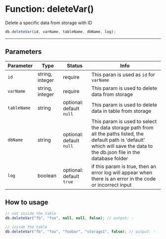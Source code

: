# Function: deleteVar()

Delete a specific data from storage with ID

```js
db.deleteVar(id, varName, tableName, dbName, log);
```

---
## Parameters

| Parameter | Type | Status | Info | 
| --- | --- | --- | --- | 
| `id` | string, integer | require | This paran is used as `id` for `varName` |
| `varName` | string, integer | require | This param is used to delete data from storage |
| `tableName` | string | optional: default `null` | This param is used to delete data in table from storage |
| `dbName` | string | optional: default `null` | This param is used to select the data storage path from all the paths listed, the default path is 'default' which will save the data to the db.json file in the database folder |
| `log` | boolean | optional: default `true` | if this param is true, then an error log will appear when there is an error in the code or incorrect input |

## How to usage

```js
// not inside the table
db.deleteVar("fb", "foo", null, null, false); // output: -

// inside the table
db.deleteVar("fb", "foo", "foobar", "storage1", false); // output: -
```

